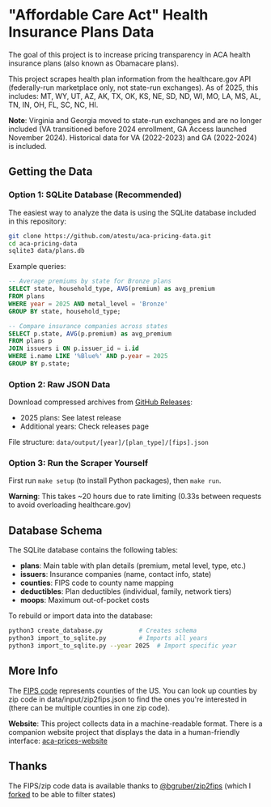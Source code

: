 # "Affordable Care Act" Health Insurance Plans Data

The goal of this project is to increase pricing transparency in ACA health insurance plans (also known as Obamacare plans).

This project scrapes health plan information from the healthcare.gov API (federally-run marketplace only, not state-run exchanges). As of 2025, this includes: MT, WY, UT, AZ, AK, TX, OK, KS, NE, SD, ND, WI, MO, LA, MS, AL, TN, IN, OH, FL, SC, NC, HI.

**Note**: Virginia and Georgia moved to state-run exchanges and are no longer included (VA transitioned before 2024 enrollment, GA Access launched November 2024). Historical data for VA (2022-2023) and GA (2022-2024) is included.

## Getting the Data

### Option 1: SQLite Database (Recommended)

The easiest way to analyze the data is using the SQLite database included in this repository:

```bash
git clone https://github.com/atestu/aca-pricing-data.git
cd aca-pricing-data
sqlite3 data/plans.db
```

Example queries:
```sql
-- Average premiums by state for Bronze plans
SELECT state, household_type, AVG(premium) as avg_premium
FROM plans
WHERE year = 2025 AND metal_level = 'Bronze'
GROUP BY state, household_type;

-- Compare insurance companies across states
SELECT p.state, AVG(p.premium) as avg_premium
FROM plans p
JOIN issuers i ON p.issuer_id = i.id
WHERE i.name LIKE '%Blue%' AND p.year = 2025
GROUP BY p.state;
```

### Option 2: Raw JSON Data

Download compressed archives from [GitHub Releases](https://github.com/atestu/aca-pricing-data/releases):
- 2025 plans: See latest release
- Additional years: Check releases page

File structure: `data/output/[year]/[plan_type]/[fips].json`

### Option 3: Run the Scraper Yourself

First run `make setup` (to install Python packages), then `make run`.

**Warning**: This takes ~20 hours due to rate limiting (0.33s between requests to avoid overloading healthcare.gov)

## Database Schema

The SQLite database contains the following tables:

- **plans**: Main table with plan details (premium, metal level, type, etc.)
- **issuers**: Insurance companies (name, contact info, state)
- **counties**: FIPS code to county name mapping
- **deductibles**: Plan deductibles (individual, family, network tiers)
- **moops**: Maximum out-of-pocket costs

To rebuild or import data into the database:
```bash
python3 create_database.py          # Creates schema
python3 import_to_sqlite.py         # Imports all years
python3 import_to_sqlite.py --year 2025  # Import specific year
```

## More Info

The [FIPS code](https://en.wikipedia.org/wiki/FIPS_county_code) represents counties of the US. You can look up counties by zip code in data/input/zip2fips.json to find the ones you're interested in (there can be multiple counties in one zip code).

**Website**: This project collects data in a machine-readable format. There is a companion website project that displays the data in a human-friendly interface: [aca-prices-website](https://github.com/atestu/aca-prices-website)

## Thanks

The FIPS/zip code data is available thanks to [@bgruber/zip2fips](https://github.com/bgruber/zip2fips) (which I [forked](https://github.com/atestu/zip2fips) to be able to filter states)